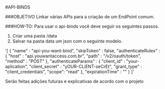 #API-BINDS

###OBJETIVO
Linkar várias APIs para a criação de um EndPoint comum.

###HOW-TO:
Para usar o api-binds você deve seguir os seguintes passos.

1. Criar uma pasta /data
2. Salvar na pasta data um json com o seguinte modelo.

'[
    {
        "name" : "api-you-want-bind",
        "skipToken" : false,
        "authenticateRules" : {
            "host" : "api.youwantaccess.com.br",
            "path" : "/v2/oauth/token",
            "method" : "POST"
        },
        "authenticateParams" : {
            "client_id" : "your-aplication",
            "client_secret" : "yOUR-CLiENT-seCrEt",
            "grant_type" : "client_credentials",
            "scope": "read"
        },
        "expirationTime" : ""
    }
]'

Serão feitas adições futuras e explicativas de acordo com o projeto